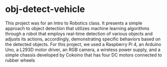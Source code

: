 # obj-detect-vehicle
This project was for an Intro to Robotics class. It presents a simple approach to object detection that utilizes machine learning 
algorithms through a robot that employs real-time detection of various objects and adjusts its actions, accordingly, demonstrating specific 
behaviors based on the detected objects. For this project, we used a Raspberry Pi 4, an Arduino Uno, a L293D motor driver, an RGB camera, a 
wireless power supply, and a simple chassis developed by Cokoino that has four DC motors connected to rubber wheels
